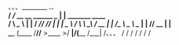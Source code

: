   、、、________                           _____.___.                    
 /  _____/_____   __ __  ______ _____\__  |   |__ _______    ____  
/   \  ___\__  \ |  |  \/  ___//  ___//   |   |  |  \__  \  /    \ 
\    \_\  \/ __ \|  |  /\___ \ \___ \ \____   |  |  // __ \|   |  \
 \______  (____  /____//____  &gt;____  &gt;/ ______|____/(____  /___|  /、、、
        \/     \/           \/     \/ \/                 \/     \/ 


<!---
GaussYuan191/GaussYuan191 is a ✨ special ✨ repository because its `README.md` (this file) appears on your GitHub profile.
You can click the Preview link to take a look at your changes.
--->
